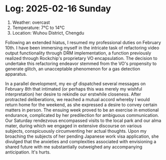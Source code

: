 # Log: 2025-02-16 Sunday

1. Weather: overcast
2. Temperature: 7°C to 14°C
3. Location: Wuhou District, Chengdu

Following an extended hiatus, I resumed my professional duties on February 10th. I have been immersing myself in the intricate task of refactoring video output functionality through DRM implementation, a function previously realized through Rockchip's proprietary VO encapsulation. The decision to undertake this refactoring endeavor stemmed from the VO's propensity to generate glitch, an unacceptable phenomenon for a gas detection apparatus.

In a parallel development, my ex-gf dispatched several messages on February 8th that intimated (or perhaps this was merely my wishful interpretation) her desire to rekindle our erstwhile closeness. After protracted deliberations, we reached a mutual accord whereby I would return home for the weekend, as she expressed a desire to convey certain matters in person. The ensuing week proved to be an exercise in emotional endurance, complicated by her predilection for ambiguous communication. Our Saturday rendezvous encompassed visits to the local park and our alma mater, during which we engaged in extensive discourse on various subjects, conspicuously circumventing her actual thoughts. Upon my broaching the subjects of her pending Japanese work visa application, she divulged that the anxieties and complexities associated with envisioning a shared future with me substantially outweighed any accompanying anticipation. It's hurts.